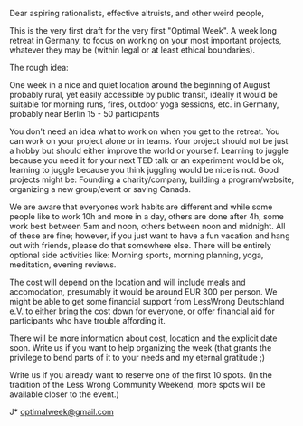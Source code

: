 Dear aspiring rationalists, effective altruists, and other weird people,

This is the very first draft for the very first "Optimal Week". A week long retreat in Germany, to focus on working on your most important projects, whatever they may be (within legal or at least ethical boundaries).

The rough idea:

One week in a nice and quiet location around the beginning of August
probably rural, yet easily accessible by public transit, ideally it would be suitable for morning runs, fires, outdoor yoga sessions, etc.
in Germany, probably near Berlin
15 - 50 participants

You don't need an idea what to work on when you get to the retreat.
You can work on your project alone or in teams.
Your project should not be just a hobby but should either improve the world or yourself.
Learning to juggle because you need it for your next TED talk or an experiment would be ok, learning to juggle because you think juggling would be nice is not.
Good projects might be: Founding a charity/company, building a program/website, organizing a new group/event or saving Canada. 

We are aware that everyones work habits are different and while some people like to work 10h and more in a day, others are done after 4h, some work best between 5am and noon, others between noon and midnight.
All of these are fine; however, if you just want to have a fun vacation and hang out with friends, please do that somewhere else.
There will be entirely optional side activities like: Morning sports, morning planning, yoga, meditation, evening reviews. 

The cost will depend on the location and will include meals and accomodation, presumably it would be around EUR 300 per person.
We might be able to get some financial support from LessWrong Deutschland e.V. to either bring the cost down for everyone, or offer financial aid for participants who have trouble affording it.

There will be more information about cost, location and the explicit date soon.
Write us if you want to help organizing the week (that grants the privilege to bend parts of it to your needs and my eternal gratitude ;)

Write us if you already want to reserve one of the first 10 spots.
(In the tradition of the Less Wrong Community Weekend, more spots will be available closer to the event.)

J*
optimalweek@gmail.com
